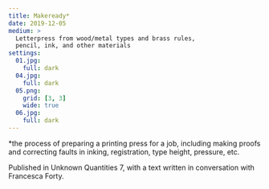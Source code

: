 ```yaml
---
title: Makeready*
date: 2019-12-05
medium: >
  Letterpress from wood/metal types and brass rules,
  pencil, ink, and other materials
settings:
  01.jpg:
    full: dark
  04.jpg:
    full: dark
  05.png:
    grid: [3, 3]
    wide: true
  06.jpg:
    full: dark
---
```


*the process of preparing a printing press for a job, including making proofs
and correcting faults in inking, registration, type height, pressure, etc.

Published in Unknown Quantities 7, with a text written in conversation with
Francesca Forty.
